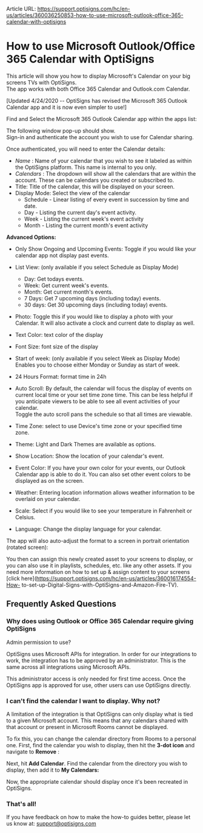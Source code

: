 Article URL: https://support.optisigns.com/hc/en-us/articles/360036250853-how-to-use-microsoft-outlook-office-365-calendar-with-optisigns

# How to use Microsoft Outlook/Office 365 Calendar with OptiSigns

This article will show you how to display Microsoft's Calendar on your big
screens TVs with OptiSigns.  
The app works with both Office 365 Calendar and Outlook.com Calendar.

[Updated 4/24/2020 -- OptiSigns has revised the Microsoft 365 Outlook Calendar
app and it is now even simpler to use!]

Find and Select the Microsoft 365 Outlook Calendar app within the apps list:

The following window pop-up should show.  
Sign-in and authenticate the account you wish to use for Calendar sharing.

Once authenticated, you will need to enter the Calendar details:

  * _Name_ : Name of your calendar that you wish to see it labeled as within the OptiSigns platform. This name is internal to you only.
  * _Calendars_ : The dropdown will show all the calendars that are within the account. These can be calendars you created or subscribed to.
  * Title: Title of the calendar, this will be displayed on your screen.
  * Display Mode: Select the view of the calendar 
    * Schedule - Linear listing of every event in succession by time and date.
    * Day - Listing the current day's event activity.
    * Week - Listing the current week's event activity
    * Month - Listing the current month's event activity

**Advanced Options:**

  * Only Show Ongoing and Upcoming Events: Toggle if you would like your calendar app not display past events.
  * List View: (only available if you select Schedule as Display Mode) 
    * Day: Get todays events.
    * Week: Get current week's events.
    * Month: Get current month's events.
    * 7 Days: Get 7 upcoming days (including today) events.
    * 30 days: Get 30 upcoming days (including today) events.
  * Photo: Toggle this if you would like to display a photo with your Calendar. It will also activate a clock and current date to display as well.
  * Text Color: text color of the display
  * Font Size: font size of the display
  * Start of week: (only available if you select Week as Display Mode) Enables you to choose either Monday or Sunday as start of week.
  * 24 Hours Format: format time in 24h
  * Auto Scroll: By default, the calendar will focus the display of events on current local time or your set time zone time. This can be less helpful if you anticipate viewers to be able to see all event activities of your calendar.   
Toggle the auto scroll pans the schedule so that all times are viewable.

  * Time Zone: select to use Device's time zone or your specified time zone.
  * Theme: Light and Dark Themes are available as options.
  * Show Location: Show the location of your calendar's event.
  * Event Color: If you have your own color for your events, our Outlook Calendar app is able to do it. You can also set other event colors to be displayed as on the screen.
  * Weather: Entering location information allows weather information to be overlaid on your calendar.
  * Scale: Select if you would like to see your temperature in Fahrenheit or Celsius.
  * Language: Change the display language for your calendar.

The app will also auto-adjust the format to a screen in portrait orientation
(rotated screen):

You then can assign this newly created asset to your screens to display, or
you can also use it in playlists, schedules, etc. like any other assets. If
you need more information on how to set up & assign content to your screens
[click here](https://support.optisigns.com/hc/en-us/articles/360016174554-How-
to-set-up-Digital-Signs-with-OptiSigns-and-Amazon-Fire-TV).

## Frequently Asked Questions

### Why does using Outlook or Office 365 Calendar require giving OptiSigns
Admin permission to use?

OptiSigns uses Microsoft APIs for integration. In order for our integrations
to work, the integration has to be approved by an administrator. This is the
same across all integrations using Microsoft APIs.

This administrator access is only needed for first time access. Once the
OptiSigns app is approved for use, other users can use OptiSigns directly.

### I can't find the calendar I want to display. Why not?

A limitation of the integration is that OptiSigns can only display what is
tied to a given Microsoft account. This means that any calendars shared with
that account or present in Microsoft Rooms cannot be displayed.

To fix this, you can change the calendar directory from Rooms to a personal
one. First, find the calendar you wish to display, then hit the **3-dot icon**
and navigate to **Remove** :

Next, hit **Add Calendar**. Find the calendar from the directory you wish to
display, then add it to **My Calendars:**

Now, the appropriate calendar should display once it's been recreated in
OptiSigns.

### That's all!

If you have feedback on how to make the how-to guides better, please let us
know at: [support@optisigns.com](mailto:support@optisigns.com)

